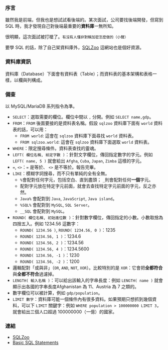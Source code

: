 ### 序言
雖然我是前端，但我也是想試試看後端的。某次面試，公司要找後端開發，但寫到 SQL 時，我才發現自己對後端最重要的**資料庫**一無所知。

很明顯，這次面試被打槍了。<small>有沒有人懂非對稱加密怎麼做的（小聲）</small>

要學 SQL 的話，除了自己架資料庫外，[SQLZoo](https://sqlzoo.net) 這網站也是個好資源。

### 資料庫資訊
資料庫（Database）下面會有資料表（Table）；而資料表的基本架構和表格一樣，以欄與列構成。

### 備查
以 MySQL/MariaDB 系列指令為準。

* `SELECT`：選取需要的欄位。欄位中間以 `,` 分開。例如 `SELECT name,gdp`。
* `FROM`：`FROM` 後面要接的是資料表名稱。假設 `sqlzoo` 資料庫下面有 `world` 資料表的話，可以用：
    * `FROM world`: 這會在 `sqlzoo` 資料庫下面尋找 `world` 資料表。
    * `FROM sqlzoo.world`: 這會在 `sqlzoo` 資料庫下面選取 `world` 資料表。
* `WHERE`：限定搜尋條件。資料表查找的靈魂。
* `LEFT( 欄位名稱, 給定字數 )`：針對文字欄位，傳回指定數字的字元。例如 `LEFT( name, 5 )` 就會給出 `Afgha`, `Cuba`, `Japan`, `Zimba` 這樣的字元。
* `=`, `<>`：`=` 是等於、 `<>` 是不等於。報告完畢。
* `LIKE`：模糊字詞搜尋，而不只有單純的全有全無。
    * `%`會配對任何字元，包括空白、直到盡頭； `_`則會配對任何**一個**字元。
    * 配對字元放在特定字元前面，就會去查找特定字元前面的字元，反之亦然。
    * `Java%` 會配對到 `Java`, `JavaScript`, `Java island`。
    * `%SQL%` 會配對到 `MySQL`, `SQL Server`。
    * `__SQL` 會配對到 `MySQL`。
* `ROUND( 欄位名稱, 初始進位數 )`：針對數字欄位，傳回指定的小數。小數取捨為四捨五入。例如 1234.56 這數字：
    * `ROUND( 1234.56 )`, `ROUND( 1234.56, 0 )`：1235
    * `ROUND( 1234.56, 1 )`：1234.6
    * `ROUND( 1234.56, 2 )`：1234.56
    * `ROUND( 1234.56, 4 )`：1234.5600
    * `ROUND( 1234.56, -1 )`：1230
    * `ROUND( 1234.56, -2 )`：1200
* 邏輯配對「或與非」（`OR`, `AND`, `NOT`, `XOR`）。比較特別的是 `XOR`：它會把**全都符合**與**全都不符合**過濾掉。
* `LENGTH( 輸入名稱 )`：可以給出該輸入的字串長度：例如 `LENGTH( name )` 就會顯示出各國的字串長度Afghanistan 為 11、Austria 為 7 之類的。
* 數字欄位可以被計算，例如 `gdp/population`。
* `LIMIT 數字`：資料庫可能一個條件內有很多資料。如果預期只想抓到幾個資料，可以下 `LIMIT` 關鍵字：例如 `WHERE population > 100000000 LIMIT 3`，就會給出三個人口超過 100000000（一億）的國家。

### 連結
* [SQLZoo](https://sqlzoo.net)
* [Basic SQL Statements](https://mariadb.com/kb/en/library/basic-sql-statements)